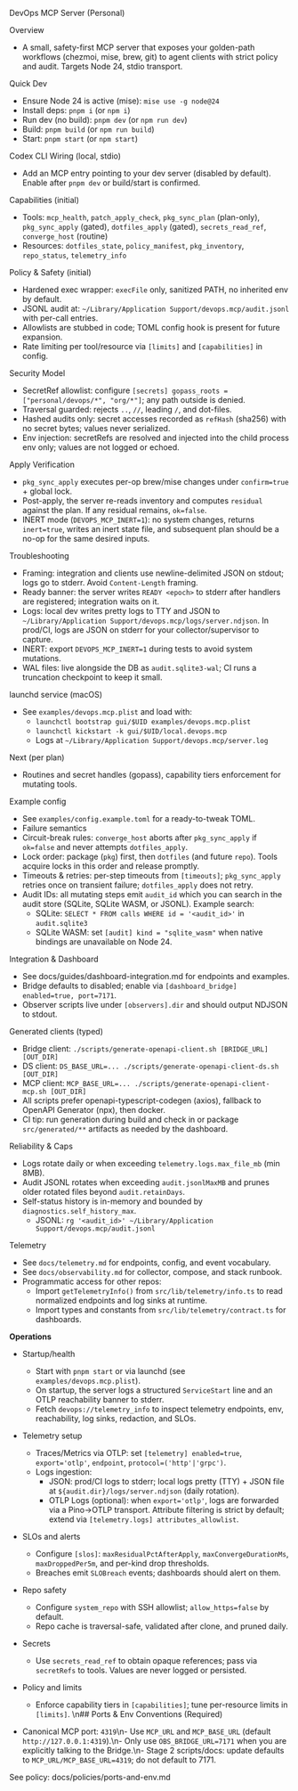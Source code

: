 DevOps MCP Server (Personal)

Overview
- A small, safety-first MCP server that exposes your golden-path workflows (chezmoi, mise, brew, git) to agent clients with strict policy and audit. Targets Node 24, stdio transport.

Quick Dev
- Ensure Node 24 is active (mise): `mise use -g node@24`
- Install deps: `pnpm i` (or `npm i`)
- Run dev (no build): `pnpm dev` (or `npm run dev`)
- Build: `pnpm build` (or `npm run build`)
- Start: `pnpm start` (or `npm start`)

Codex CLI Wiring (local, stdio)
- Add an MCP entry pointing to your dev server (disabled by default). Enable after `pnpm dev` or build/start is confirmed.

Capabilities (initial)
- Tools: `mcp_health`, `patch_apply_check`, `pkg_sync_plan` (plan-only), `pkg_sync_apply` (gated), `dotfiles_apply` (gated), `secrets_read_ref`, `converge_host` (routine)
- Resources: `dotfiles_state`, `policy_manifest`, `pkg_inventory`, `repo_status`, `telemetry_info`

Policy & Safety (initial)
- Hardened exec wrapper: `execFile` only, sanitized PATH, no inherited env by default.
- JSONL audit at: `~/Library/Application Support/devops.mcp/audit.jsonl` with per-call entries.
- Allowlists are stubbed in code; TOML config hook is present for future expansion.
- Rate limiting per tool/resource via `[limits]` and `[capabilities]` in config.

Security Model
- SecretRef allowlist: configure `[secrets] gopass_roots = ["personal/devops/*", "org/*"]`; any path outside is denied.
- Traversal guarded: rejects `..`, `//`, leading `/`, and dot-files.
- Hashed audits only: secret accesses recorded as `refHash` (sha256) with no secret bytes; values never serialized.
- Env injection: secretRefs are resolved and injected into the child process env only; values are not logged or echoed.

Apply Verification
- `pkg_sync_apply` executes per-op brew/mise changes under `confirm=true` + global lock.
- Post-apply, the server re-reads inventory and computes `residual` against the plan. If any residual remains, `ok=false`.
- INERT mode (`DEVOPS_MCP_INERT=1`): no system changes, returns `inert=true`, writes an inert state file, and subsequent plan should be a no-op for the same desired inputs.

Troubleshooting
- Framing: integration and clients use newline-delimited JSON on stdout; logs go to stderr. Avoid `Content-Length` framing.
- Ready banner: the server writes `READY <epoch>` to stderr after handlers are registered; integration waits on it.
- Logs: local dev writes pretty logs to TTY and JSON to `~/Library/Application Support/devops.mcp/logs/server.ndjson`. In prod/CI, logs are JSON on stderr for your collector/supervisor to capture.
- INERT: export `DEVOPS_MCP_INERT=1` during tests to avoid system mutations.
- WAL files: live alongside the DB as `audit.sqlite3-wal`; CI runs a truncation checkpoint to keep it small.

launchd service (macOS)
- See `examples/devops.mcp.plist` and load with:
  - `launchctl bootstrap gui/$UID examples/devops.mcp.plist`
  - `launchctl kickstart -k gui/$UID/local.devops.mcp`
  - Logs at `~/Library/Application Support/devops.mcp/server.log`

Next (per plan)
- Routines and secret handles (gopass), capability tiers enforcement for mutating tools.

Example config
- See `examples/config.example.toml` for a ready-to-tweak TOML.
- Failure semantics
- Circuit-break rules: `converge_host` aborts after `pkg_sync_apply` if `ok=false` and never attempts `dotfiles_apply`.
- Lock order: package (`pkg`) first, then `dotfiles` (and future `repo`). Tools acquire locks in this order and release promptly.
- Timeouts & retries: per-step timeouts from `[timeouts]`; `pkg_sync_apply` retries once on transient failure; `dotfiles_apply` does not retry.
- Audit IDs: all mutating steps emit `audit_id` which you can search in the audit store (SQLite, SQLite WASM, or JSONL). Example search:
  - SQLite: `SELECT * FROM calls WHERE id = '<audit_id>'` in `audit.sqlite3`
  - SQLite WASM: set `[audit] kind = "sqlite_wasm"` when native bindings are unavailable on Node 24.

Integration & Dashboard
- See docs/guides/dashboard-integration.md for endpoints and examples.
- Bridge defaults to disabled; enable via `[dashboard_bridge] enabled=true, port=7171`.
- Observer scripts live under `[observers].dir` and should output NDJSON to stdout.

Generated clients (typed)
- Bridge client: `./scripts/generate-openapi-client.sh [BRIDGE_URL] [OUT_DIR]`
- DS client: `DS_BASE_URL=... ./scripts/generate-openapi-client-ds.sh [OUT_DIR]`
- MCP client: `MCP_BASE_URL=... ./scripts/generate-openapi-client-mcp.sh [OUT_DIR]`
- All scripts prefer openapi-typescript-codegen (axios), fallback to OpenAPI Generator (npx), then docker.
- CI tip: run generation during build and check in or package `src/generated/**` artifacts as needed by the dashboard.

Reliability & Caps
- Logs rotate daily or when exceeding `telemetry.logs.max_file_mb` (min 8MB).
- Audit JSONL rotates when exceeding `audit.jsonlMaxMB` and prunes older rotated files beyond `audit.retainDays`.
- Self-status history is in-memory and bounded by `diagnostics.self_history_max`.
  - JSONL: `rg '<audit_id>' ~/Library/Application Support/devops.mcp/audit.jsonl`

Telemetry
- See `docs/telemetry.md` for endpoints, config, and event vocabulary.
- See `docs/observability.md` for collector, compose, and stack runbook.
- Programmatic access for other repos:
  - Import `getTelemetryInfo()` from `src/lib/telemetry/info.ts` to read normalized endpoints and log sinks at runtime.
  - Import types and constants from `src/lib/telemetry/contract.ts` for dashboards.

**Operations**
- Startup/health
  - Start with `pnpm start` or via launchd (see `examples/devops.mcp.plist`).
  - On startup, the server logs a structured `ServiceStart` line and an OTLP reachability banner to stderr.
  - Fetch `devops://telemetry_info` to inspect telemetry endpoints, env, reachability, log sinks, redaction, and SLOs.
- Telemetry setup
  - Traces/Metrics via OTLP: set `[telemetry] enabled=true`, `export='otlp'`, `endpoint`, `protocol=('http'|'grpc')`.
  - Logs ingestion:
    - JSON: prod/CI logs to stderr; local logs pretty (TTY) + JSON file at `${audit.dir}/logs/server.ndjson` (daily rotation).
    - OTLP Logs (optional): when `export='otlp'`, logs are forwarded via a Pino→OTLP transport. Attribute filtering is strict by default; extend via `[telemetry.logs] attributes_allowlist`.
- SLOs and alerts
  - Configure `[slos]`: `maxResidualPctAfterApply`, `maxConvergeDurationMs`, `maxDroppedPer5m`, and per-kind drop thresholds.
  - Breaches emit `SLOBreach` events; dashboards should alert on them.
- Repo safety
  - Configure `system_repo` with SSH allowlist; `allow_https=false` by default.
  - Repo cache is traversal-safe, validated after clone, and pruned daily.
- Secrets
  - Use `secrets_read_ref` to obtain opaque references; pass via `secretRefs` to tools. Values are never logged or persisted.
- Policy and limits
  - Enforce capability tiers in `[capabilities]`; tune per-resource limits in `[limits]`.
\n## Ports & Env Conventions (Required)

- Canonical MCP port: `4319`\n- Use `MCP_URL` and `MCP_BASE_URL` (default `http://127.0.0.1:4319`).\n- Only use `OBS_BRIDGE_URL=7171` when you are explicitly talking to the Bridge.\n- Stage 2 scripts/docs: update defaults to `MCP_URL/MCP_BASE_URL=4319`; do not default to 7171.

See policy: docs/policies/ports-and-env.md
